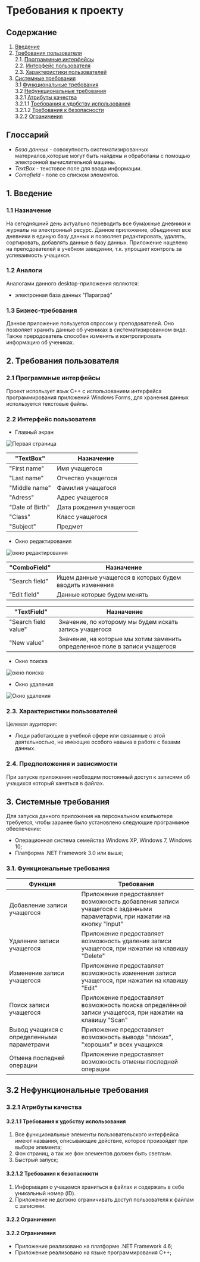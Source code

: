 # Требования к проекту <a name="introduction"></a>
## Содержание
1. [Введение](#1)
2. [Требования пользователя](#2) <br>
  2.1. [Программные интерфейсы](#2.1) <br>
  2.2. [Интерфейс пользователя](#2.2) <br>
  2.3. [Характеристики пользователей](#2.3) <br>
3. [Системные требования](#3) <br>
  3.1 [Функциональные требования](#3.1) <br>
  3.2 [Нефункциональные требования](#3.2) <br>
    3.2.1 [Атрибуты качества](#3.2.1) <br>
      3.2.1.1 [Требования к удобству использования](#3.2.1.1) <br>
      3.2.1.2 [Требования к безопасности](#3.2.1.2) <br>
	3.2.2 [Ограничения](#3.2.2) <br>
## Глоссарий

- *База данных* - совокупность систематизированных материалов,которые могут быть найдены и обработаны с помощью электронной вычислительной машины.
- *TextBox* - текстовое поле для ввода информации.
- *Comofield* - поле со списком элементов.
## 1. Введение <a name="1"></a>
### 1.1 Назначение
На сегодняшний день актуально переводить все бумажные дневники и журналы на электронный ресурс. Данное приложение, объединяет все дневники в единую базу данных и позволяет редактировать, удалять, сортировать, добавлять данные в базу данных. Приложение нацелено на преподователей в учебном заведении, т.к. упрощает контроль за успеваимость учащихся.
### 1.2 Аналоги
Аналогами данного desktop-приложения являются:
- электронная база данных "Параграф"
### 1.3 Бизнес-требования
Данное приложение пользуется спросом у преподователей. Оно позволяет хранить данные об учениках в систематизированном виде. Также преродователь способен изменять и контролировать информацию об учениках.   
## 2. Требования пользователя <a name="2"></a>
### 2.1 Программные интерфейсы <a name="2.1"></a>
Проект использует язык С++ c использованием интерфейса программирования приложений Windows Forms, для хранения данных используется текстовые файлы.
### 2.2 Интерфейс пользователя <a name="2.2"></a>
- Главный экран

![Первая страница](https://github.com/DaniilNaumenko/Electronic_Diary/blob/master/Mockups/student%20page.png)

"TextBox" | Назначение
--- | ---
"First name" | Имя учащегося
"Last name" | Отчество учащегося
"Middle name" | Фамилия учащегося
"Adress" | Адрес учащегося
"Date of Birth" | Дата рождения учащегося
"Class" | Класс учащегося
"Subject" | Предмет 

- Окно редактирования

![окно редактирования](https://github.com/DaniilNaumenko/Electronic_Diary/blob/master/Mockups/Redactionpng.png)

"ComboField" | Назначение
--- | ---
"Search field" | Ищем данные учащегося в которых будем вводить изменения 
"Edit field" | Данныe которые будем менять 

"TextField" | Назначение
--- | ---
"Search field value" | Значение, по которому мы будем искать запись учащегося
"New value" | Значение, на которые мы хотим заменить определенное поле в записи учащегося
- Окно поиска

![окно поиска](https://github.com/DaniilNaumenko/Electronic_Diary/blob/master/Mockups/search.png)

- Окно удаления

![Окно удаления](https://github.com/DaniilNaumenko/Electronic_Diary/blob/master/Mockups/Deletion.png)
### 2.3. Характеристики пользователей <a name="2.3"></a>
Целевая аудитория:
* Люди работающие в учебной сфере или связанные с этой деятельностью, не имеющие особого навыка в работе с базами данных.
### 2.4. Предположения и зависимости <a name="2.4"></a>
При запуске приложения необходим постоянный доступ к записями об учащихся который ханяться в файлах.
## 3. Системные требования <a name="3"></a>
Для запуска данного приложения на персональном компьютере требуется, чтобы заранее было установлено следующие программное обеспечение:
- Операционная система семейства Windows XP, Windows 7, Windows 10;
- Платформа .NET Framework 3.0 или выше;
### 3.1. Функциональные требования <a name="3.1"></a>

Функция | Требования
--- | ---
Добавление записи учащегося | Приложение предоставляет  возможность добавления записи учащегося с заданными параметарми, при нажатии на кнопку "Input"
Удаление записи учащегося | Приложение предоставляет возможность удаления записи учащегося, при нажатии на клавишу "Delete"
Изменение записи учащегося | Приложение предоставляет возможность изменения записи учащегося, при нажатии на клавишу "Edit"
Поиск записи учащегося | Приложение предоставляет возможность поиска определённой записи учащегося, при нажатии на клавишу "Scan"
Вывод учащихся с определенными параметрами | Приложение предоставляет возможность вывода "плохих", "хороших" и всех учащихся
Отмена последней операции | Приложение предоставляет возможность отмены последней операции
## 3.2 Нефункциональные требования <a name="3.2"></a> 
### 3.2.1 Атрибуты качества <a name="3.2.1"></a>
#### 3.2.1.1 Требования к удобству использования <a name="3.2.1.1"></a>
1. Все функциональные элементы пользовательского интерфейса имеют названия, описывающие действие, которое произойдет при выборе элемента;
2. Фон страниц, а так же фон элементов должен быть светлым. 
3. Быстрый запуск;
#### 3.2.1.2 Требования к безопасности <a name="3.2.1.2"></a>
1. Информация о учащемся храниться в файлах и содержать в себе уникальный номер (ID).
2. Приложение не должно ограничивать доступ пользователя к файлам с записями.
#### 3.2.2 Ограничения <a name="3.2.3"></a>
#### 3.2.2 Ограничения <a name="3.2.2"></a>
 - Приложение реализовано на платформе .NET Framework 4.6;
 - Приложение реализовано на языке программирования C++;



